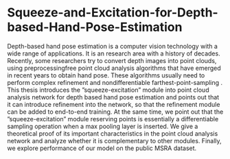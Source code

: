 # Squeeze-and-Excitation-for-Depth-based-Hand-Pose-Estimation

  Depth-based hand pose estimation is a computer vision technology with a wide range
of applications. It is an research area with a history of decades. Recently, some researchers try to convert depth images into point clouds, using preprocessingfree point
cloud analysis algorithms that have emerged in recent years to obtain hand pose. These
algorithms usually need to perform complex refinement and nondifferentiable farthest-point-sampling . This thesis introduces the ”squeeze-excitation” module into point cloud
analysis network for depth based hand pose estimation and points out that it can introduce
refinement into the network, so that the refinement module can be added to end-to-end
training. At the same time, we point out that the ”squeeze-excitation” module reserving points is essentially a differentiable sampling operation when a max pooling layer is
inserted. We give a theoretical proof of its important characteristics in the point cloud
analysis network and analyze whether it is complementary to other modules. Finally, we explore performance of our model on the public MSRA dataset.
